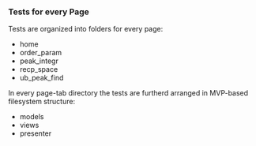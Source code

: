 ### Tests for every Page

Tests are organized into folders for every page:
* home
* order_param
* peak_integr
* recp_space
* ub_peak_find

In every page-tab directory the tests are furtherd arranged in MVP-based filesystem structure:
* models
* views
* presenter

